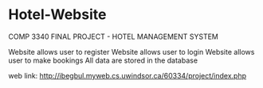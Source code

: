 # Hotel-Website
COMP 3340 FINAL PROJECT - HOTEL MANAGEMENT SYSTEM

Website allows user to register
Website allows user to login
Website allows user to make bookings
All data are stored in the database

web link: http://ibegbul.myweb.cs.uwindsor.ca/60334/project/index.php
